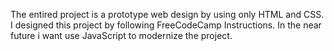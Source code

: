 The entired project is a prototype web design by using only HTML and CSS.
I designed this project by following FreeCodeCamp Instructions.
In the near future i want use JavaScript to modernize the project.